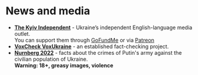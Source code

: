 # News and media

- [**The Kyiv Independent**](https://kyivindependent.com/about/) - Ukraine’s independent English-language media outlet.  
  You can support them through [GoFundMe](https://www.gofundme.com/f/kyivindependent-launch) or via [Patreon](https://www.patreon.com/kyivindependent)
- [**VoxCheck VoxUkraine**](https://voxukraine.org/en/category/voxukraine-informs/) - an established fact-checking project.
- [**Nurnberg 2022**](https://www.nurnberg2022.org/en) - facts about the crimes of Putin's army against the civilian population of Ukraine.  
  **Warning: 18+, greasy images, violence**
